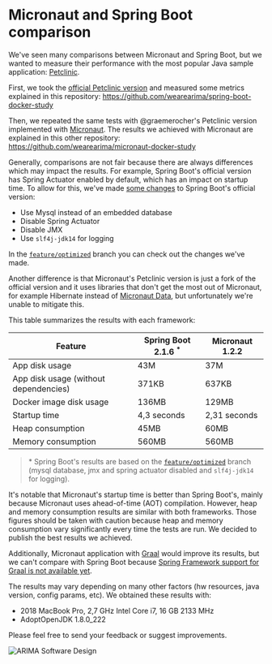 # Micronaut and Spring Boot comparison

We've seen many comparisons between Micronaut and Spring Boot, but we wanted to measure their performance with the most popular Java sample application: [Petclinic](https://spring-petclinic.github.io/). 

First, we took the [official Petclinic version](https://github.com/spring-projects/spring-petclinic) and measured some metrics explained in this repository: https://github.com/wearearima/spring-boot-docker-study 

Then, we repeated the same tests with @graemerocher's Petclinic version implemented with [Micronaut](https://micronaut.io/). The results we achieved with Micronaut are explained in this other repository: https://github.com/wearearima/micronaut-docker-study 

Generally, comparisons are not fair because there are always differences which may impact the results. For example, Spring Boot's official version has Spring Actuator enabled by default, which has an impact on startup time. To allow for this, we've made [some changes](https://github.com/wearearima/spring-boot-docker-study/commit/2a092a314a9635088f9c189dffcdbff3c874d96c) to Spring Boot's official version:
 - Use Mysql instead of an embedded database
 - Disable Spring Actuator
 - Disable JMX
 - Use `slf4j-jdk14` for logging

In the [`feature/optimized`](https://github.com/wearearima/spring-boot-docker-study/tree/feature/optimized) branch you can check out the changes we've made. 

Another difference is that Micronaut's Petclinic version is just a fork of the official version and it uses libraries that don't get the most out of Micronaut, for example Hibernate instead of [Micronaut Data](https://micronaut-projects.github.io/micronaut-data/1.0.x/guide/), but unfortunately we're unable to mitigate this.

This table summarizes the results with each framework:

| Feature                                           | Spring Boot 2.1.6 <sup>*</sup> | Micronaut 1.2.2   |
| ------------------------------------------------- | -----------------------------  | ----------------- |
| App disk usage                                    | 43M                            | 37M               |
| App disk usage (without dependencies)             | 371KB                          | 637KB             |
| Docker image disk usage                           | 136MB                          | 129MB             |
| Startup time                                      | 4,3 seconds                    | 2,31 seconds      | 
| Heap consumption                                  | 45MB                           | 60MB              |
| Memory consumption                                | 560MB                          | 560MB             |

> \* Spring Boot's results are based on the [`feature/optimized`](https://github.com/wearearima/spring-boot-docker-study/tree/feature/optimized) branch (mysql database, jmx and spring actuator disabled and `slf4j-jdk14` for logging). 

It's notable that Micronaut's startup time is better than Spring Boot's, mainly because Micronaut uses ahead-of-time (AOT) compilation. However, heap and memory consumption results are similar with both frameworks. Those figures should be taken with caution because heap and memory consumption vary significantly every time the tests are run. We decided to publish the best results we achieved. 

Additionally, Micronaut application with [Graal](https://guides.micronaut.io/micronaut-creating-first-graal-app/guide/index.html) would improve its results, but we can't compare with Spring Boot because [Spring Framework support for Graal is not available yet](https://github.com/spring-projects/spring-framework/wiki/GraalVM-native-image-support). 

The results may vary depending on many other factors (hw resources, java version, config params, etc). We obtained these results with:
 - 2018 MacBook Pro, 2,7 GHz Intel Core i7, 16 GB 2133 MHz
 - AdoptOpenJDK 1.8.0_222

Please feel free to send your feedback or suggest improvements. 

![ARIMA Software Design](https://arima.eu/arima-claim.png)